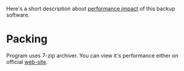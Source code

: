 Here's a short description about [performance impact](./Glossary.md) of this backup software.

# Packing
Program uses 7-zip archiver. You can view it's performance either on official [web-site](http://wwww.7-zip.org).
